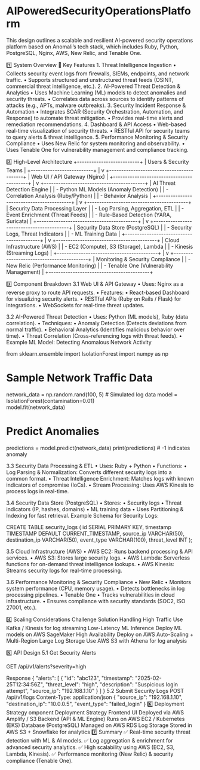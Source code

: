 # AIPoweredSecurityOperationsPlatform
This design outlines a scalable and resilient AI-powered security operations platform based on Anomali’s tech stack, which includes Ruby, Python, PostgreSQL, Nginx, AWS, New Relic, and Tenable One.

1️⃣ System Overview
🎯 Key Features
	1.	Threat Intelligence Ingestion
	•	Collects security event logs from firewalls, SIEMs, endpoints, and network traffic.
	•	Supports structured and unstructured threat feeds (OSINT, commercial threat intelligence, etc.).
	2.	AI-Powered Threat Detection & Analytics
	•	Uses Machine Learning (ML) models to detect anomalies and security threats.
	•	Correlates data across sources to identify patterns of attacks (e.g., APTs, malware outbreaks).
	3.	Security Incident Response & Automation
	•	Integrates SOAR (Security Orchestration, Automation, and Response) to automate threat mitigation.
	•	Provides real-time alerts and remediation recommendations.
	4.	Dashboard & API Access
	•	Web-based real-time visualization of security threats.
	•	RESTful API for security teams to query alerts & threat intelligence.
	5.	Performance Monitoring & Security Compliance
	•	Uses New Relic for system monitoring and observability.
	•	Uses Tenable One for vulnerability management and compliance tracking.

2️⃣ High-Level Architecture
+--------------------------+
|  Users & Security Teams  |
+--------------------------+
           |
           v
+------------------------------------------+
|       Web UI / API Gateway (Nginx)       |
+------------------------------------------+
           |
           v
+------------------------------------------+
|         AI Threat Detection Engine       |
| - Python ML Models (Anomaly Detection)   |
| - Correlation Analysis (Ruby/Python)     |
| - Behavior Analysis                      |
+------------------------------------------+
           |
           v
+------------------------------------------+
|       Security Data Processing Layer     |
| - Log Parsing, Aggregation, ETL          |
| - Event Enrichment (Threat Feeds)        |
| - Rule-Based Detection (YARA, Suricata)  |
+------------------------------------------+
           |
           v
+------------------------------------------+
|       Security Data Store (PostgreSQL)   |
| - Security Logs, Threat Indicators       |
| - ML Training Data                       |
+------------------------------------------+
           |
           v
+------------------------------------------+
|   Cloud Infrastructure (AWS)             |
| - EC2 (Compute), S3 (Storage), Lambda    |
| - Kinesis (Streaming Logs)               |
+------------------------------------------+
           |
           v
+------------------------------------------+
|      Monitoring & Security Compliance    |
| - New Relic (Performance Monitoring)     |
| - Tenable One (Vulnerability Management) |
+------------------------------------------+

3️⃣ Component Breakdown
3.1 Web UI & API Gateway
	•	Uses: Nginx as a reverse proxy to route API requests.
	•	Features:
	•	React-based Dashboard for visualizing security alerts.
	•	RESTful APIs (Ruby on Rails / Flask) for integrations.
	•	WebSockets for real-time threat updates.

3.2 AI-Powered Threat Detection
	•	Uses: Python (ML models), Ruby (data correlation).
	•	Techniques:
	•	Anomaly Detection (Detects deviations from normal traffic).
	•	Behavioral Analytics (Identifies malicious behavior over time).
	•	Threat Correlation (Cross-referencing logs with threat feeds).
	•	Example ML Model: Detecting Anomalous Network Activity

from sklearn.ensemble import IsolationForest
import numpy as np

# Sample Network Traffic Data
network_data = np.random.rand(100, 5)  # Simulated log data
model = IsolationForest(contamination=0.01)  
model.fit(network_data)

# Predict Anomalies
predictions = model.predict(network_data)
print(predictions)  # -1 indicates anomaly

3.3 Security Data Processing & ETL
	•	Uses: Ruby + Python
	•	Functions:
	•	Log Parsing & Normalization: Converts different security logs into a common format.
	•	Threat Intelligence Enrichment: Matches logs with known indicators of compromise (IoCs).
	•	Stream Processing: Uses AWS Kinesis to process logs in real-time.

3.4 Security Data Store (PostgreSQL)
	•	Stores:
	•	Security logs
	•	Threat indicators (IP, hashes, domains)
	•	ML training data
	•	Uses Partitioning & Indexing for fast retrieval.
Example Schema for Security Logs:

CREATE TABLE security_logs (
    id SERIAL PRIMARY KEY,
    timestamp TIMESTAMP DEFAULT CURRENT_TIMESTAMP,
    source_ip VARCHAR(50),
    destination_ip VARCHAR(50),
    event_type VARCHAR(100),
    threat_level INT
);

3.5 Cloud Infrastructure (AWS)
	•	AWS EC2: Runs backend processing & API services.
	•	AWS S3: Stores large security logs.
	•	AWS Lambda: Serverless functions for on-demand threat intelligence lookups.
	•	AWS Kinesis: Streams security logs for real-time processing.

3.6 Performance Monitoring & Security Compliance
	•	New Relic
	•	Monitors system performance (CPU, memory usage).
	•	Detects bottlenecks in log processing pipelines.
	•	Tenable One
	•	Tracks vulnerabilities in cloud infrastructure.
	•	Ensures compliance with security standards (SOC2, ISO 27001, etc.).


4️⃣ Scaling Considerations
Challenge	Solution
Handling High Traffic	Use Kafka / Kinesis for log streaming
Low-Latency ML Inference	Deploy ML models on AWS SageMaker
High Availability	Deploy on AWS Auto-Scaling + Multi-Region
Large Log Storage	Use AWS S3 with Athena for log analysis

5️⃣ API Design
5.1 Get Security Alerts

GET /api/v1/alerts?severity=high

Response
{
  "alerts": [
    {
      "id": "abc123",
      "timestamp": "2025-02-25T12:34:56Z",
      "threat_level": "high",
      "description": "Suspicious login attempt",
      "source_ip": "192.168.1.10"
    }
  ]
}
5.2 Submit Security Logs
POST /api/v1/logs
Content-Type: application/json
{
  "source_ip": "192.168.1.10",
  "destination_ip": "10.0.0.5",
  "event_type": "failed_login"
}
6️⃣ Deployment Strategy
omponent	Deployment Strategy
Frontend UI	Deployed via AWS Amplify / S3
Backend (API & ML Engine)	Runs on AWS EC2 / Kubernetes (EKS)
Database (PostgreSQL)	Managed on AWS RDS
Log Storage	Stored in AWS S3 + Snowflake for analytics
7️⃣ Summary
✅ Real-time security threat detection with ML & AI models.
✅ Log aggregation & enrichment for advanced security analytics.
✅ High scalability using AWS (EC2, S3, Lambda, Kinesis).
✅ Performance monitoring (New Relic) & security compliance (Tenable One).